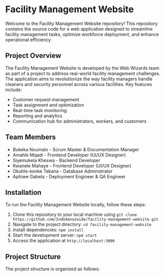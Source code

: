 # Facility Management Website

Welcome to the Facility Management Website repository! This repository contains the source code for a web application designed to streamline facility management tasks, optimize workforce deployment, and enhance operational efficiency.

## Project Overview

The Facility Management Website is developed by the Web Wizards team as part of a project to address real-world facility management challenges. The application aims to revolutionize the way facility managers handle cleaners and security personnel across various facilities. Key features include:

- Customer request management
- Task assignment and optimization
- Real-time task monitoring
- Reporting and analytics
- Communication hub for administrators, workers, and customers

## Team Members

- Bukeka Nxumalo - Scrum Master & Documentation Manager
- Amahle Mqadi - Frontend Developer (UI/UX Designer)
- Siyemukela Kheswa - Backend Developer
- Kwanele Mahaye - Frontend Developer (UI/UX Designer)
- Okuhle-konke Tekana - Database Administrator
- Aphiwe Gabela - Deployment Engineer & QA Engineer

## Installation

To run the Facility Management Website locally, follow these steps:

1. Clone this repository to your local machine using `git clone https://github.com/Indodanazwide/facility-management-website.git`
2. Navigate to the project directory: `cd facility-management-website`
3. Install dependencies: `npm install`
4. Start the development server: `npm start`
5. Access the application at `http://localhost:3000`

## Project Structure

The project structure is organized as follows:

